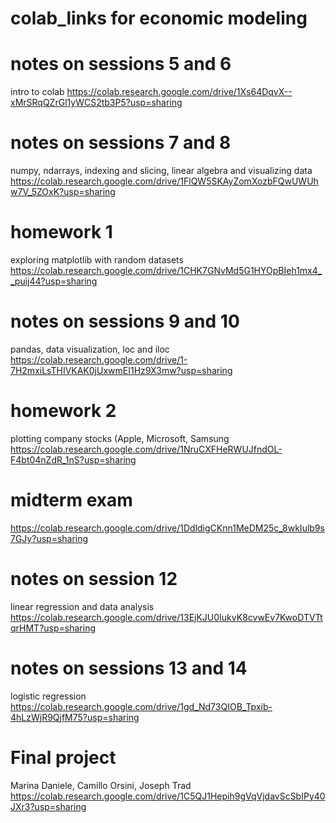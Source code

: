 # colab_links for economic modeling 

# notes on sessions 5 and 6 
intro to colab
  https://colab.research.google.com/drive/1Xs64DqvX--xMrSRqQZrGl1yWCS2tb3P5?usp=sharing

# notes on sessions 7 and 8 
numpy, ndarrays, indexing and slicing, linear algebra and visualizing data
  https://colab.research.google.com/drive/1FlQW5SKAyZomXozbFQwUWUhw7V_5ZOxK?usp=sharing

# homework 1 
exploring matplotlib with random datasets
  https://colab.research.google.com/drive/1CHK7GNvMd5G1HYOpBIeh1mx4__puij44?usp=sharing
  
# notes on sessions 9 and 10
pandas, data visualization, loc and iloc 
  https://colab.research.google.com/drive/1-7H2mxiLsTHIVKAK0jUxwmEI1Hz9X3mw?usp=sharing

# homework 2 
plotting company stocks (Apple, Microsoft, Samsung
  https://colab.research.google.com/drive/1NruCXFHeRWUJfndOL-F4bt04nZdR_1nS?usp=sharing

# midterm exam 
  https://colab.research.google.com/drive/1DdldigCKnn1MeDM25c_8wkIulb9s7GJy?usp=sharing
  
# notes on session 12 
linear regression and data analysis 
  https://colab.research.google.com/drive/13EjKJU0IukvK8cvwEv7KwoDTVTtqrHMT?usp=sharing

# notes on sessions 13 and 14 
logistic regression
  https://colab.research.google.com/drive/1gd_Nd73QIOB_Tpxib-4hLzWjR9QjfM75?usp=sharing

# Final project 
Marina Daniele, Camillo Orsini, Joseph Trad 
  https://colab.research.google.com/drive/1C5QJ1Hepih9gVqVjdavScSbIPy40JXr3?usp=sharing
